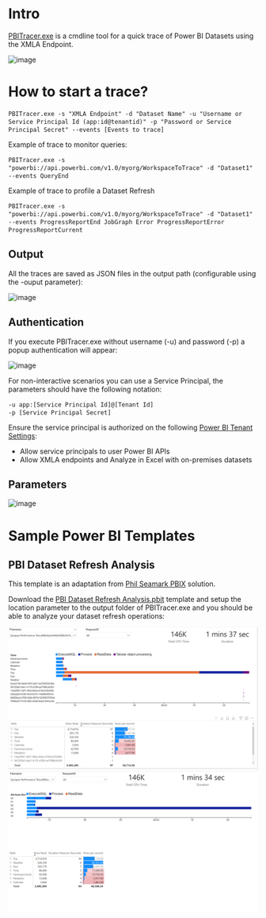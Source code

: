 
# Intro

[PBITracer.exe](./dist/PBITracer.exe) is a cmdline tool for a quick trace of Power BI Datasets using the XMLA Endpoint.

![image](https://user-images.githubusercontent.com/10808715/144629287-327e4749-4b52-4316-9033-e332a14c950b.png)

# How to start a trace?

```Shell
PBITracer.exe -s "XMLA Endpoint" -d "Dataset Name" -u "Username or Service Principal Id (app:id@tenantid)" -p "Password or Service Principal Secret" --events [Events to trace]
```

Example of trace to monitor queries:

```Shell
PBITracer.exe -s "powerbi://api.powerbi.com/v1.0/myorg/WorkspaceToTrace" -d "Dataset1" --events QueryEnd
```

Example of trace to profile a Dataset Refresh

```Shell
PBITracer.exe -s "powerbi://api.powerbi.com/v1.0/myorg/WorkspaceToTrace" -d "Dataset1" --events ProgressReportEnd JobGraph Error ProgressReportError ProgressReportCurrent
```


## Output

All the traces are saved as JSON files in the output path (configurable using the -ouput parameter):

![image](https://user-images.githubusercontent.com/10808715/144311219-e369348e-0a71-48a2-8dfa-7b64a2f0e071.png)


## Authentication

If you execute PBITracer.exe without username (-u) and password (-p) a popup authentication will appear:

![image](https://user-images.githubusercontent.com/10808715/144308517-9eaa2424-6975-411e-ae1d-924a6ccf4fa0.png)

For non-interactive scenarios you can use a Service Principal, the parameters should have the following notation:

```Shell
-u app:[Service Principal Id]@[Tenant Id]
-p [Service Principal Secret]
```

Ensure the service principal is authorized on the following [Power BI Tenant Settings](https://docs.microsoft.com/en-us/power-bi/guidance/admin-tenant-settings):

- Allow service principals to user Power BI APIs
- Allow XMLA endpoints and Analyze in Excel with on-premises datasets

## Parameters

![image](https://user-images.githubusercontent.com/10808715/144629408-70008fb8-3c02-48b5-9152-adf68487737d.png)

# Sample Power BI Templates

## PBI Dataset Refresh Analysis

This template is an adaptation from [Phil Seamark PBIX](https://dax.tips/2021/02/15/visualise-your-power-bi-refresh/) solution.

Download the [PBI Dataset Refresh Analysis.pbit](./pbit/PBI%20Dataset%20Refresh%20Analysis.pbit) template and setup the location parameter to the output folder of PBITracer.exe and you should be able to analyze your dataset refresh operations:

![image](./images/Report1.png)
![image](./images/Report2.png)




